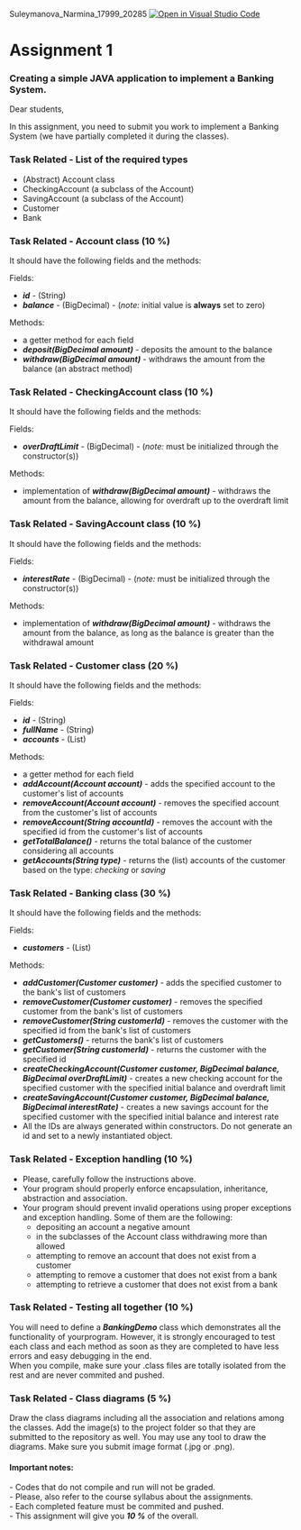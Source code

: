 Suleymanova_Narmina_17999_20285
[![Open in Visual Studio Code](https://classroom.github.com/assets/open-in-vscode-c66648af7eb3fe8bc4f294546bfd86ef473780cde1dea487d3c4ff354943c9ae.svg)](https://classroom.github.com/online_ide?assignment_repo_id=10480520&assignment_repo_type=AssignmentRepo)
<h1> Assignment 1 </h1>
<h3> Creating a simple JAVA application to implement a Banking System. </h3>

Dear students,

In this assignment, you need to submit you work to implement a Banking System (we have partially completed it during the
classes).

<h3>Task Related - List of the required types</h3>
<ul>
    <li>(Abstract) Account class</li>
    <li>CheckingAccount (a subclass of the Account)</li>
    <li>SavingAccount (a subclass of the Account)</li>
    <li>Customer</li>
    <li>Bank</li>
</ul>

<h3>Task Related - Account class <strong>(10 %)</strong></h3>
<p>It should have the following fields and the methods:</p>
<p>Fields:</p>
<ul>
    <li><strong><em>id</em></strong> - (String)</li>
    <li><strong><em>balance</em></strong> - (BigDecimal) - (<em>note:</em> initial value is <strong>always</strong> set
        to zero)</li>
</ul>
<p>Methods:</p>
<ul>
    <li>a getter method for each field</li>
    <li><strong><em>deposit(BigDecimal amount)</em></strong> - deposits the amount to the balance</li>
    <li><strong><em>withdraw(BigDecimal amount)</em></strong> - withdraws the amount from the balance (an abstract
        method)</li>
</ul>

<h3>Task Related - CheckingAccount class <strong>(10 %)</strong></h3>
<p>It should have the following fields and the methods:</p>
<p>Fields:</p>
<ul>
    <li><strong><em>overDraftLimit</em></strong> - (BigDecimal) - (<em>note:</em> must be initialized through the
        constructor(s))</li>
</ul>
<p>Methods:</p>
<ul>
    <li>implementation of <strong><em>withdraw(BigDecimal amount)</em></strong> - withdraws the amount from the balance,
        allowing for overdraft up to the overdraft limit</li>
</ul>

<h3>Task Related - SavingAccount class <strong>(10 %)</strong></h3>
<p>It should have the following fields and the methods:</p>
<p>Fields:</p>
<ul>
    <li><strong><em>interestRate</em></strong> - (BigDecimal) - (<em>note:</em> must be initialized through the
        constructor(s))</li>
</ul>
<p>Methods:</p>
<ul>
    <li>implementation of <strong><em>withdraw(BigDecimal amount)</em></strong> - withdraws the amount from the balance,
        as long as the balance is greater than the withdrawal amount</li>
</ul>

<h3>Task Related - Customer class <strong>(20 %)</strong></h3>
<p>It should have the following fields and the methods:</p>
<p>Fields:</p>
<ul>
    <li><strong><em>id</em></strong> - (String)</li>
    <li><strong><em>fullName</em></strong> - (String)</li>
    <li><strong><em>accounts</em></strong> - (List<Account>)</li>
</ul>
<p>Methods:</p>
<ul>
    <li>a getter method for each field</li>
    <li><strong><em>addAccount(Account account)</em></strong> - adds the specified account to the customer's list of
        accounts</li>
    <li><strong><em>removeAccount(Account account)</em></strong> - removes the specified account from the customer's
        list of accounts</li>
    <li><strong><em>removeAccount(String accountId)</em></strong> - removes the account with the specified id from the
        customer's list of accounts</li>
    <li><strong><em>getTotalBalance()</em></strong> - returns the total balance of the customer considering all accounts
    </li>
    <li><strong><em>getAccounts(String type)</em></strong> - returns the (list) accounts of the customer based on the
        type: <em>checking</em> or <em>saving</em></li>
</ul>

<h3>Task Related - Banking class <strong>(30 %)</strong></h3>
<p>It should have the following fields and the methods:</p>
<p>Fields:</p>
<ul>
    <li><strong><em>customers</em></strong> - (List<Customer>)</li>
</ul>
<p>Methods:</p>
<ul>
    <li><strong><em>addCustomer(Customer customer)</em></strong> - adds the specified customer to the bank's list of
        customers</li>
    <li><strong><em>removeCustomer(Customer customer)</em></strong> - removes the specified customer from the bank's
        list of customers</li>
    <li><strong><em>removeCustomer(String customerId)</em></strong> - removes the customer with the specified id from
        the bank's list of customers</li>
    <li><strong><em>getCustomers()</em></strong> - returns the bank's list of customers</li>
    <li><strong><em>getCustomer(String customerId)</em></strong> - returns the customer with the specified id</li>
    <li><strong><em>createCheckingAccount(Customer customer, BigDecimal balance, BigDecimal
                overDraftLimit)</em></strong> -
        creates a new checking account for the specified customer with the specified initial balance and overdraft limit
    </li>
    <li><strong><em>createSavingAccount(Customer customer, BigDecimal balance, BigDecimal interestRate)</em></strong> -
        creates a new savings account for the specified customer with the specified initial balance and interest rate
    </li>
    <li>All the IDs are always generated within constructors. Do not generate an id and set to a newly instantiated
        object.</li>
</ul>

<h3>Task Related - Exception handling <strong>(10 %)</strong></h3>
<ul>
    <li>Please, carefully follow the instructions above.</li>
    <li>Your program should properly enforce encapsulation, inheritance, abstraction and association.</li>
    <li>Your program should prevent invalid operations using proper exceptions and exception handling. Some of them are
        the following:
        <ul>
            <li>depositing an account a negative amount</li>
            <li>in the subclasses of the Account class withdrawing more than allowed</li>
            <li>attempting to remove an account that does not exist from a customer</li>
            <li>attempting to remove a customer that does not exist from a bank</li>
            <li>attempting to retrieve a customer that does not exist from a bank</li>
        </ul>
    </li>
</ul>

<h3>Task Related - Testing all together <strong>(10 %)</strong></h3>
You will need to define a <strong><em>BankingDemo</em></strong> class which demonstrates all the functionality of
yourprogram. However, it is strongly encouraged to test each class and each method as soon as they are completed to have
less errors and easy debugging in the end. <br />
When you compile, make sure your .class files are totally isolated from the rest and are never commited and pushed.

<h3>Task Related - Class diagrams <strong>(5 %)</strong></h3>
Draw the class diagrams including all the association and relations among the classes. Add the image(s) to the project
folder so that they are submitted to the repository as well. You may use any tool to draw the diagrams. Make sure you
submit image format (.jpg or .png).

<h4>Important notes:</h4>
- Codes that do not compile and run will not be graded. <br />
- Please, also refer to the course syllabus about the assignments. <br />
- Each completed feature must be commited and pushed. <br />
- This assignment will give you <strong><em>10 %</em></strong> of the overall. <br />